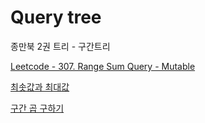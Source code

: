 # Query tree

종만북 2권 트리 - 구간트리

[Leetcode - 307. Range Sum Query - Mutable](https://leetcode.com/problems/range-sum-query-mutable/)

[최솟값과 최대값](https://www.acmicpc.net/problem/2357)

[구간 곱 구하기](https://www.acmicpc.net/problem/11505)